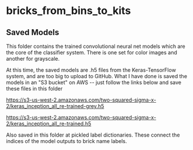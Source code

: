 # bricks_from_bins_to_kits

## Saved Models

This folder contains the trained convolutional neural net models which
are the core of the classifier system.  There is one set for color images
and another for grayscale.

At this time, the saved models are .h5 files from the Keras-TensorFlow
system, and are too big to upload to GitHub.  What I have done is saved the
models in an "S3 bucket" on AWS -- just follow the links below and save these
files in this folder

https://s3-us-west-2.amazonaws.com/two-squared-sigma-x-2/keras_inception_all_re-trained-grey.h5

https://s3-us-west-2.amazonaws.com/two-squared-sigma-x-2/keras_inception_all_re-trained.h5


Also saved in this folder at pickled label dictionaries. These connect the
indices of the model outputs to brick name labels.
